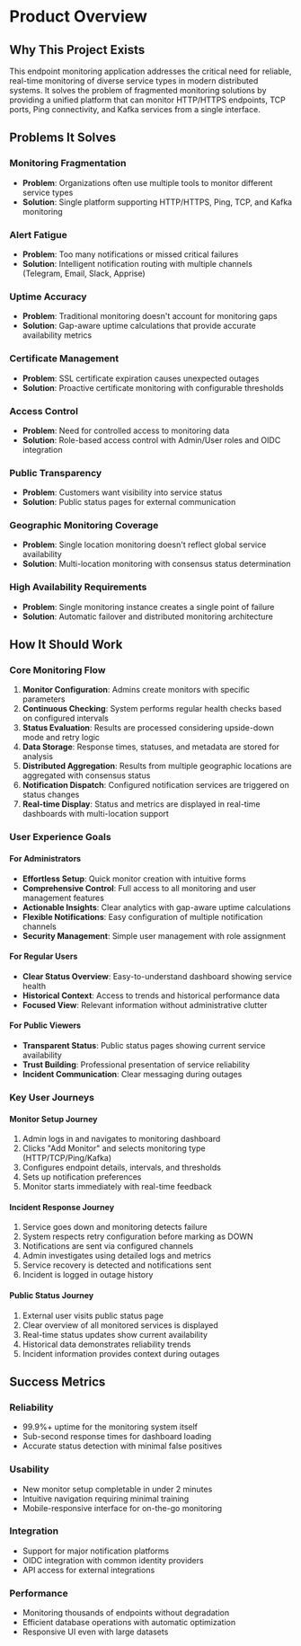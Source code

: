 # Product Overview

## Why This Project Exists

This endpoint monitoring application addresses the critical need for reliable, real-time monitoring of diverse service types in modern distributed systems. It solves the problem of fragmented monitoring solutions by providing a unified platform that can monitor HTTP/HTTPS endpoints, TCP ports, Ping connectivity, and Kafka services from a single interface.

## Problems It Solves

### Monitoring Fragmentation
- **Problem**: Organizations often use multiple tools to monitor different service types
- **Solution**: Single platform supporting HTTP/HTTPS, Ping, TCP, and Kafka monitoring

### Alert Fatigue
- **Problem**: Too many notifications or missed critical failures
- **Solution**: Intelligent notification routing with multiple channels (Telegram, Email, Slack, Apprise)

### Uptime Accuracy
- **Problem**: Traditional monitoring doesn't account for monitoring gaps
- **Solution**: Gap-aware uptime calculations that provide accurate availability metrics

### Certificate Management
- **Problem**: SSL certificate expiration causes unexpected outages
- **Solution**: Proactive certificate monitoring with configurable thresholds

### Access Control
- **Problem**: Need for controlled access to monitoring data
- **Solution**: Role-based access control with Admin/User roles and OIDC integration

### Public Transparency
- **Problem**: Customers want visibility into service status
- **Solution**: Public status pages for external communication

### Geographic Monitoring Coverage
- **Problem**: Single location monitoring doesn't reflect global service availability
- **Solution**: Multi-location monitoring with consensus status determination

### High Availability Requirements
- **Problem**: Single monitoring instance creates a single point of failure
- **Solution**: Automatic failover and distributed monitoring architecture

## How It Should Work

### Core Monitoring Flow
1. **Monitor Configuration**: Admins create monitors with specific parameters
2. **Continuous Checking**: System performs regular health checks based on configured intervals
3. **Status Evaluation**: Results are processed considering upside-down mode and retry logic
4. **Data Storage**: Response times, statuses, and metadata are stored for analysis
5. **Distributed Aggregation**: Results from multiple geographic locations are aggregated with consensus status
6. **Notification Dispatch**: Configured notification services are triggered on status changes
7. **Real-time Display**: Status and metrics are displayed in real-time dashboards with multi-location support

### User Experience Goals

#### For Administrators
- **Effortless Setup**: Quick monitor creation with intuitive forms
- **Comprehensive Control**: Full access to all monitoring and user management features
- **Actionable Insights**: Clear analytics with gap-aware uptime calculations
- **Flexible Notifications**: Easy configuration of multiple notification channels
- **Security Management**: Simple user management with role assignment

#### For Regular Users
- **Clear Status Overview**: Easy-to-understand dashboard showing service health
- **Historical Context**: Access to trends and historical performance data
- **Focused View**: Relevant information without administrative clutter

#### For Public Viewers
- **Transparent Status**: Public status pages showing current service availability
- **Trust Building**: Professional presentation of service reliability
- **Incident Communication**: Clear messaging during outages

### Key User Journeys

#### Monitor Setup Journey
1. Admin logs in and navigates to monitoring dashboard
2. Clicks "Add Monitor" and selects monitoring type (HTTP/TCP/Ping/Kafka)
3. Configures endpoint details, intervals, and thresholds
4. Sets up notification preferences
5. Monitor starts immediately with real-time feedback

#### Incident Response Journey
1. Service goes down and monitoring detects failure
2. System respects retry configuration before marking as DOWN
3. Notifications are sent via configured channels
4. Admin investigates using detailed logs and metrics
5. Service recovery is detected and notifications sent
6. Incident is logged in outage history

#### Public Status Journey
1. External user visits public status page
2. Clear overview of all monitored services is displayed
3. Real-time status updates show current availability
4. Historical data demonstrates reliability trends
5. Incident information provides context during outages

## Success Metrics

### Reliability
- 99.9%+ uptime for the monitoring system itself
- Sub-second response times for dashboard loading
- Accurate status detection with minimal false positives

### Usability
- New monitor setup completable in under 2 minutes
- Intuitive navigation requiring minimal training
- Mobile-responsive interface for on-the-go monitoring

### Integration
- Support for major notification platforms
- OIDC integration with common identity providers
- API access for external integrations

### Performance
- Monitoring thousands of endpoints without degradation
- Efficient database operations with automatic optimization
- Responsive UI even with large datasets